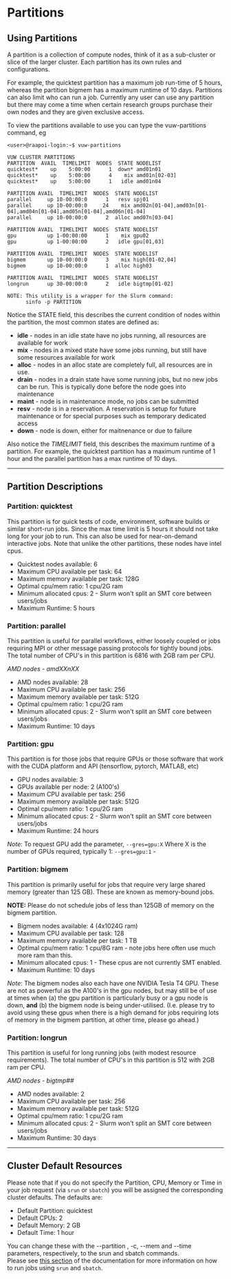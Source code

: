 # Partitions
## Using Partitions

A partition is a collection of compute nodes, think of it as a sub-cluster or
slice of the larger cluster.  Each partition has its own rules and
configurations.  

For example, the quicktest partition has a maximum job run-time of 5 hours, whereas the partition
bigmem has a maximum runtime of 10 days.  Partitions can also
limit who can run a job.  Currently any user can use any partition but there
may come a time when certain research groups purchase their own nodes and they are
given exclusive access.

To view the partitions available to use you can type the vuw-partitions
command, eg

```
<user>@raapoi-login:~$ vuw-partitions 

VUW CLUSTER PARTITIONS
PARTITION  AVAIL  TIMELIMIT  NODES  STATE NODELIST
quicktest*    up    5:00:00      1  down* amd01n01
quicktest*    up    5:00:00      4    mix amd01n[02-03]
quicktest*    up    5:00:00      1   idle amd01n04

PARTITION AVAIL  TIMELIMIT  NODES  STATE NODELIST
parallel     up 10-00:00:0      1   resv spj01
parallel     up 10-00:00:0     24    mix amd02n[01-04],amd03n[01-04],amd04n[01-04],amd05n[01-04],amd06n[01-04]
parallel     up 10-00:00:0      2  alloc amd07n[03-04]

PARTITION AVAIL  TIMELIMIT  NODES  STATE NODELIST
gpu          up 1-00:00:00      1    mix gpu02
gpu          up 1-00:00:00      2   idle gpu[01,03]

PARTITION AVAIL  TIMELIMIT  NODES  STATE NODELIST
bigmem       up 10-00:00:0      3    mix high[01-02,04]
bigmem       up 10-00:00:0      1  alloc high03

PARTITION AVAIL  TIMELIMIT  NODES  STATE NODELIST
longrun      up 30-00:00:0      2   idle bigtmp[01-02]

NOTE: This utility is a wrapper for the Slurm command:
      sinfo -p PARTITION

```      

Notice the STATE field, this describes the current condition of nodes within the
partition, the most common states are defined as:

* __idle__ - nodes in an idle state have no jobs running, all resources are available
for work
* __mix__ - nodes in a mixed state have some jobs running, but still have some
resources available for work
* __alloc__ - nodes in an alloc state are completely full, all resources are in use.
* __drain__ - nodes in a drain state have some running jobs, but no new jobs can be
run.  This is typically done before the node goes into maintenance
* __maint__ - node is in maintenance mode, no jobs can be submitted
* __resv__ - node is in a reservation.  A reservation is setup for future maintenance
or for special purposes such as temporary dedicated access
* __down__ - node is down, either for maitnenance or due to failure

Also notice the _TIMELIMIT_ field, this describes the maximum runtime of a
partition.  For example, the quicktest partition has a maximum runtime of 1
hour and the parallel partition has a max runtime of 10 days.

---

## Partition Descriptions

### Partition: quicktest

This partition is for quick tests of code, environment, software builds or
similar short-run jobs.  Since the max time limit is 5 hours it should not take
long for your job to run.  This can also be used for near-on-demand interactive
jobs.  Note that unlike the other partitions, these nodes have intel cpus.

* Quicktest nodes available: 6
* Maximum CPU available per task: 64
* Maximum memory available per task: 128G
* Optimal cpu/mem ratio: 1 cpu/2G ram
* Minimum allocated cpus: 2 - Slurm won't split an SMT core between users/jobs
* Maximum Runtime: 5 hours

### Partition: parallel

This partition is useful for parallel workflows, either loosely coupled or jobs
requiring MPI or other message passing protocols for tightly bound jobs. The total number of CPU's in this partition is 6816 with 2GB ram per CPU.

*AMD nodes - amdXXnXX*

* AMD nodes available: 28
* Maximum CPU available per task: 256
* Maximum memory available per task: 512G
* Optimal cpu/mem ratio: 1 cpu/2G ram
* Minimum allocated cpus: 2 - Slurm won't split an SMT core between users/jobs
* Maximum Runtime: 10 days

### Partition: gpu

This partition is for those jobs that require GPUs or those software that work with the CUDA platform and API (tensorflow, pytorch, MATLAB, etc)

* GPU nodes available: 3
* GPUs available per node: 2 (A100's)
* Maximum CPU available per task: 256
* Maximum memory available per task: 512G
* Optimal cpu/mem ratio: 1 cpu/2G ram
* Minimum allocated cpus: 2 - Slurm won't split an SMT core between users/jobs
* Maximum Runtime: 24 hours

_Note_:  To request GPU add the parameter, `--gres=gpu:X`  Where X is the number of GPUs required, typically 1:  `--gres=gpu:1` -

### Partition: bigmem

This partition is primarily useful for jobs that require very large shared
memory (greater than 125 GB).  These are known as memory-bound jobs.

__NOTE:__ Please do not schedule jobs of less than 125GB of memory on the bigmem partition.

* Bigmem nodes available: 4 (4x1024G ram)
* Maximum CPU available per task: 128
* Maximum memory available per task: 1 TB
* Optimal cpu/mem ratio: 1 cpu/8G ram - note jobs here often use much more ram than this.
* Minimum allocated cpus: 1 - These cpus are not currently SMT enabled.
* Maximum Runtime: 10 days

_Note_: The bigmem nodes also each have one NVIDIA Tesla T4 GPU. These are not as powerful as the A100's in the gpu nodes, but may still be of use at times when (a) the gpu partition is particularly busy or a gpu node is down, **and** (b) the bigmem node is being under-utilised. (I.e. please try to avoid using these gpus when there is a high demand for jobs requiring lots of memory in the bigmem partition, at other time, please go ahead.)

### Partition: longrun

This partition is useful for long running jobs (with modest resource requirements).
The total number of CPU's in this partition is 512 with 2GB ram per CPU.

*AMD nodes - bigtmp##*

* AMD nodes available: 2
* Maximum CPU available per task: 256
* Maximum memory available per task: 512G
* Optimal cpu/mem ratio: 1 cpu/2G ram
* Minimum allocated cpus: 2 - Slurm won't split an SMT core between users/jobs
* Maximum Runtime: 30 days


---

## Cluster Default Resources

Please note that if you do not specify the Partition, CPU, Memory or Time in your job request 
(via `srun` or `sbatch`)
you will be assigned the corresponding cluster defaults.
The defaults are:

* Default Partition: quicktest
* Default CPUs: 2
* Default Memory: 2 GB
* Default Time: 1 hour

You can change these with the --partition , -c, --mem and --time parameters, respectively, to the srun and sbatch commands.  
Please see [this section](running_jobs.md) of the documentation for more information on how to run jobs using `srun` and `sbatch`.

